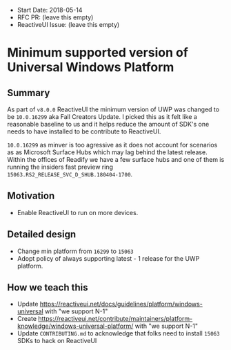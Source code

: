 - Start Date: 2018-05-14
- RFC PR: (leave this empty)
- ReactiveUI Issue: (leave this empty)

# Minimum supported version of Universal Windows Platform

## Summary

As part of `v8.0.0` ReactiveUI the minimum version of UWP was changed to be `10.0.16299` aka Fall Creators Update. I picked this as it felt like a reasonable baseline to us and it helps reduce the amount of SDK's one needs to have installed to be contribute to ReactiveUI. 

`10.0.16299` as minver is too agressive as it does not account for scenarios as as Microsoft Surface Hubs which may lag behind the latest release. Within the offices of Readify we have a few surface hubs and one of them is running the insiders fast preview ring `15063.RS2_RELEASE_SVC_D_SHUB.180404-1700`.

## Motivation

* Enable ReactiveUI to run on more devices.

## Detailed design

* Change min platform from `16299` to `15063`
* Adopt policy of always supporting latest - 1 release for the UWP platform.

## How we teach this

* Update https://reactiveui.net/docs/guidelines/platform/windows-universal with "we support N-1"
* Create https://reactiveui.net/contribute/maintainers/platform-knowledge/windows-universal-platform/ with "we support N-1"
* Update `CONTRIBUTING.md` to acknowledge that folks need to install `15063` SDKs to hack on ReactiveUI
